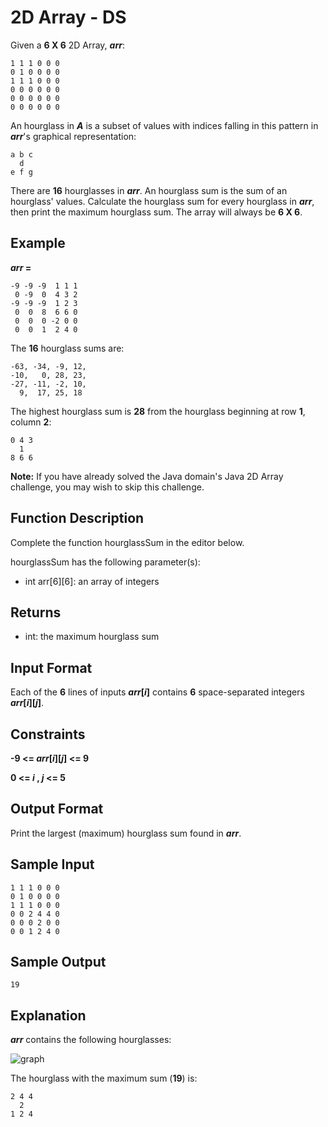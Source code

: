 # 2D Array - DS
Given a **6 X 6** 2D Array, **_arr_**:

```
1 1 1 0 0 0
0 1 0 0 0 0
1 1 1 0 0 0
0 0 0 0 0 0
0 0 0 0 0 0
0 0 0 0 0 0
```

An hourglass in **_A_** is a subset of values with indices falling in this pattern in **_arr_**'s graphical representation:

```
a b c
  d
e f g
```

There are **16** hourglasses in **_arr_**. An hourglass sum is the sum of an hourglass' values. Calculate the hourglass sum for every hourglass in **_arr_**, then print the maximum hourglass sum. The array will always be **6 X 6**.


## Example
**_arr_ =**

```
-9 -9 -9  1 1 1 
 0 -9  0  4 3 2
-9 -9 -9  1 2 3
 0  0  8  6 6 0
 0  0  0 -2 0 0
 0  0  1  2 4 0
```

The **16** hourglass sums are:

```
-63, -34, -9, 12, 
-10,   0, 28, 23, 
-27, -11, -2, 10, 
  9,  17, 25, 18
```

The highest hourglass sum is **28** from the hourglass beginning at row **1**, column **2**:

```
0 4 3
  1
8 6 6
```

**Note:** If you have already solved the Java domain's Java 2D Array challenge, you may wish to skip this challenge.

## Function Description
Complete the function hourglassSum in the editor below.

hourglassSum has the following parameter(s):

- int arr[6][6]: an array of integers

## Returns
- int: the maximum hourglass sum

## Input Format
Each of the **6** lines of inputs **_arr_[_i_]** contains **6** space-separated integers **_arr_[_i_][_j_]**.

## Constraints 
**-9 <= _arr_[_i_][_j_] <= 9**

**0 <= _i_ , _j_ <= 5**

## Output Format

Print the largest (maximum) hourglass sum found in **_arr_**.

## Sample Input
```
1 1 1 0 0 0
0 1 0 0 0 0
1 1 1 0 0 0
0 0 2 4 4 0
0 0 0 2 0 0
0 0 1 2 4 0
```
## Sample Output
```
19
```

## Explanation
**_arr_** contains the following hourglasses:

![graph](https://s3.amazonaws.com/hr-assets/0/1534256743-35b846ad4a-hourglasssum.png)

The hourglass with the maximum sum (**19**) is:

```
2 4 4
  2
1 2 4
```